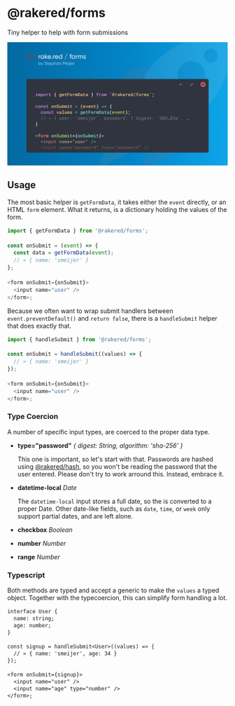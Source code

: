 # @rakered/forms

Tiny helper to help with form submissions

![social image](https://github.com/rakered/rakered/raw/main/packages/forms/docs/social.jpg)

## Usage

The most basic helper is `getFormData`, it takes either the `event` directly, or an HTML `form` element. What it returns, is a dictionary holding the values of the form.

```js
import { getFormData } from '@rakered/forms';

const onSubmit = (event) => {
  const data = getFormData(event);
  // » { name: 'smeijer' }
};

<form onSubmit={onSubmit}>
  <input name="user" />
</form>;
```

Because we often want to wrap submit handlers between `event.preventDefault()` and `return false`, there is a `handleSubmit` helper that does exactly that.

```js
import { handleSubmit } from '@rakered/forms';

const onSubmit = handleSubmit((values) => {
  // » { name: 'smeijer' }
});

<form onSubmit={onSubmit}>
  <input name="user" />
</form>;
```

### Type Coercion

A number of specific input types, are coerced to the proper data type.

- **type="password"** _{ digest: String, algorithm: 'sha-256' }_

  This one is important, so let's start with that. Passwords are hashed using [@rakered/hash][rakered/hash], so you won't be reading the password that the user entered. Please don't try to work arround this. Instead, embrace it.

- **datetime-local** _Date_

  The `datetime-local` input stores a full date, so the is converted to a proper Date. Other date-like fields, such as `date`, `time`, or `week` only support partial dates, and are left alone.

- **checkbox** _Boolean_

- **number** _Number_

- **range** _Number_

### Typescript

Both methods are typed and accept a generic to make the `values` a typed object. Together with the typecoercion, this can simplify form handling a lot.

```tsx
interface User {
  name: string;
  age: number;
}

const signup = handleSubmit<User>((values) => {
  // » { name: 'smeijer', age: 34 }
});

<form onSubmit={signup}>
  <input name="user" />
  <input name="age" type="number" />
</form>;
```

[rakered/hash]: https://github.com/rakered/rakered/tree/main/packages/hash
